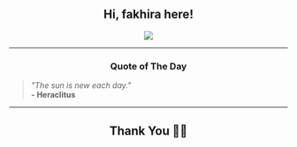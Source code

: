 <h2 align="center"> Hi, fakhira here!</h2>

<p align="center">
<a href="https://github.com/fakhiralkda" alt="github streak"><img src="https://dvst-streak.herokuapp.com/?user=fakhiralkda&theme=tokyonight&fire=DD472C"></a>
</p>

<hr>
<h3 align="center">Quote of The Day</h3>
<p align="center">
<blockquote>
<i>"The sun is new each day."</i>
<br>
<b>- Heraclitus</b>
</blockquote>
</p>


<hr>
<h2 align="center">Thank You 🙏🏼</h2>
